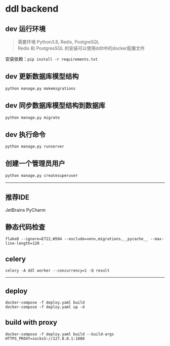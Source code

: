# ddl backend

## dev 运行环境
> 需要环境 Python3.8, Redis, PostgreSQL  
> Redis 和 PostgresSQL 的安装可以使用ddlt中的docker配置文件

安装依赖：`pip install -r requirements.txt`
## dev 更新数据库模型结构
```sh
python manage.py makemigrations
```
## dev 同步数据库模型结构到数据库
```sh
python manage.py migrate
```

## dev 执行命令
```sh
python manage.py runserver
```

## 创建一个管理员用户
```sh
python manage.py createsuperuser
```


---
## 推荐IDE
JetBrains PyCharm

## 静态代码检查
```shell script
flake8 --ignore=E722,W504 --exclude=venv,migrations,__pycache__ --max-line-length=120 .
```

## celery
```shell script
celery -A ddl worker --concurrency=1 -Q result
```

---
## deploy
```
docker-compose -f deploy.yaml build
docker-compose -f deploy.yaml up -d
```
## build with proxy
```
docker-compose -f deploy.yaml build --build-args HTTPS_PROXY=socks5://127.0.0.1:1080
```